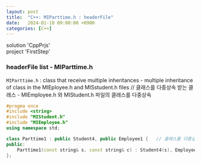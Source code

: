 ```yaml
---
layout: post
title:  "C++: MIParttime.h : headerFile"
date:   2024-01-10 09:00:00 +0900
categories: [C++]
---
```


solution 'CppPrjs'   
project 'FirstStep'   
   
### headerFile list - MIParttime.h   
`MIParttime.h` : class that receive multiple inheritances - multiple inheritance of class in the MIEployee.h and MISstudent.h files // 클래스를 다중상속 받는 클래스 - MIEmployee.h 와 MIStudent.h 파일의 클래스를 다중상속   
   
```cpp
#pragma once
#include <string>
#include "MIStudent.h"
#include "MIEmployee.h"
using namespace std;

class Parttime1 : public Student4, public Employee1 {	// 클래스를 다중상속 받는 클래스 - Student4와 Employee를 모두 상속받음
public:
	Parttime1(const string& s, const string& c) : Student4(s), Employee1(c) {}		// 생성자
};
```
